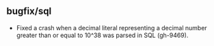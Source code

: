 ## bugfix/sql

* Fixed a crash when a decimal literal representing a decimal number greater
  than or equal to 10^38 was parsed in SQL (gh-9469).
